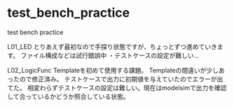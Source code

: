 # test_bench_practice
test bench practice

L01_LED
    とりあえず最初なので手探り状態ですが、ちょっとずつ進めていきます。
    ファイル構成などは試行錯誤中
    ・テストケースの設定が難しい...

L02_LogicFunc
    Templateを初めて使用する課題。
    Templateの間違いが少しあったので修正済み。
    テストケースで出力に初期値を与えていたのでエラーが出てた。
    相変わらずテストケースの設定は難しい。現在はmodelsimで出力を確認して合っているかどうか照合している状態。
